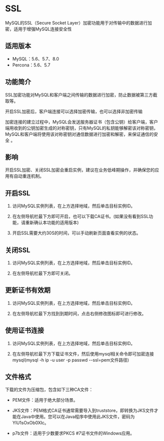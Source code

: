 # SSL

MySQL的SSL（Secure Socket Layer）加密功能用于对传输中的数据进行加密，适用于增强MySQL连接安全性

## 适用版本
- MySQL：5.6、5.7、8.0
- Percona：5.6、5.7

## 功能简介

SSL加密功能对MySQL和客户端之间传输的数据进行加密，防止数据被第三方截取等。

开启SSL加密后，客户端连接可以选择加密传输，也可以选择非加密传输

加密连接的建立过程中，MySQL会发送服务器证书（包含公钥）给客户端，客户端用收到的公钥加密生成的对称密钥，只有MySQL的私钥能够解密该对称密钥，MySQL和客户端将使用该对称密钥对通信数据进行加密和解密，来保证通信的安全 。

## 影响

开启SSL加密、关闭SSL加密会重启实例，建议在业务低峰期操作，并确保您的应用有自动重连机制。

## 开启SSL

1. 访问MySQL实例列表，在上方选择地域，然后单击目标实例ID。

2. 在左侧导航栏最下方即可开启，也可以下载CA证书。(如果没有看到SSL功能，请重新确认本功能的适用版本)

3. 开启SSL需要大约30S的时间，可以手动刷新页面查看实例的状态。

## 关闭SSL

1. 访问MySQL实例列表，在上方选择地域，然后单击目标实例ID。

2. 在左侧导航栏最下方即可关闭。

## 更新证书有效期

1. 访问MySQL实例列表，在上方选择地域，然后单击目标实例ID。

2. 在左侧导航栏最下方找到到期时间，点击右侧修改图标即可进行修改。

## 使用证书连接

1. 访问MySQL实例列表，在上方选择地域，然后单击目标实例ID。

2. 在左侧导航栏最下方下载证书文件，然后使用mysql相关命令即可加密连接mysql(mysql -h ip -u user -p passwd --ssl=pem文件路径)

## 文件格式
下载的文件为压缩包，包含如下三种CA文件：

- PEM文件：适用于绝大部分场景。

- JKS文件：PEM格式CA证书通常需要导入到truststore，即转换为JKS文件才能在Java中使用。您可以在Java程序中使用此JKS文件，密码为YlU1sOxOb0XIc。

- p7b文件：适用于少数要求PKCS #7证书文件的Windows应用。
